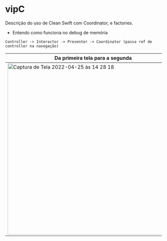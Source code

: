 # vipC

Descrição do uso de Clean Swift com Coordinator, e factories.

- Entendo como funciona no debug de memória
```
Controller -> Interactor -> Presenter -> Coordinator (passa ref de controller na navegação)
```
| Da primeira tela para a segunda | Da segunda para a primeira |
| ------| ------|
<img width="550" alt="Captura de Tela 2022-04-25 às 14 28 18" src="https://user-images.githubusercontent.com/42849855/165142538-13db8250-ff2e-47e4-a860-676e8e21db70.png">|<img width="550" alt="Captura de Tela 2022-04-25 às 15 05 36" src="https://user-images.githubusercontent.com/42849855/165147849-0f991c0a-237a-4326-9998-221b3187daff.png">
